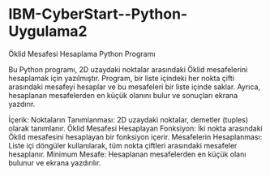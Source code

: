 # IBM-CyberStart--Python-Uygulama2
Öklid Mesafesi Hesaplama Python Programı 

Bu Python programı, 2D uzaydaki noktalar arasındaki Öklid mesafelerini hesaplamak için yazılmıştır. Program, bir liste içindeki her nokta çifti arasındaki mesafeyi hesaplar ve bu mesafeleri bir liste içinde saklar. Ayrıca, hesaplanan mesafelerden en küçük olanını bulur ve sonuçları ekrana yazdırır.

İçerik:
Noktaların Tanımlanması: 2D uzaydaki noktalar, demetler (tuples) olarak tanımlanır.
Öklid Mesafesi Hesaplayan Fonksiyon: İki nokta arasındaki Öklid mesafesini hesaplayan bir fonksiyon içerir.
Mesafelerin Hesaplanması: Liste içi döngüler kullanılarak, tüm nokta çiftleri arasındaki mesafeler hesaplanır.
Minimum Mesafe: Hesaplanan mesafelerden en küçük olanı bulunur ve ekrana yazdırılır.
